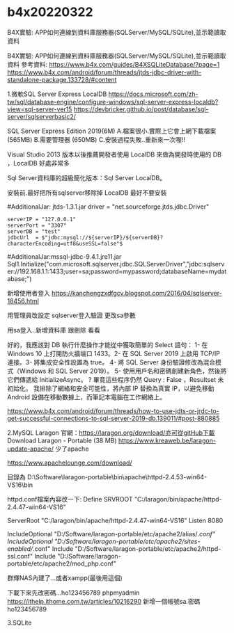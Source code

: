 # b4x20220322
B4X實驗: APP如何連線到資料庫服務器(SQLServer/MySQL/SQLite),並示範讀取資料

B4X實驗: APP如何連線到資料庫服務器(SQLServer/MySQL/SQLite),並示範讀取資料
參考資料:
https://www.b4x.com/guides/B4XSQLiteDatabase/?page=1
https://www.b4x.com/android/forum/threads/jtds-jdbc-driver-with-standalone-package.133728/#content



1.微軟SQL Server Express LocalDB
https://docs.microsoft.com/zh-tw/sql/database-engine/configure-windows/sql-server-express-localdb?view=sql-server-ver15
https://devbricker.github.io/post/database/sql-server/sqlserverbasic2/

SQL Server Express Edition 2019(6M)
A.檔案很小.實際上它會上網下載檔案(565MB)
B.需要管理器 (650MB)
C.安裝過程失敗..重新來一次喔!!

Visual Studio 2013 版本以後推薦開發者使用 LocalDB 來做為開發時使用的 DB ，LocalDB 好處非常多
 
Sql Server資料庫的超級簡化版本：Sql Server LocalDB。


安裝前.最好把所有sqlserver移除掉
 LocalDB 最好不要安裝


#AdditionalJar: jtds-1.3.1.jar
	driver  = "net.sourceforge.jtds.jdbc.Driver"
	
	serverIP = "127.0.0.1"
	serverPort = "3307"
	serverDB = "test"
	jdbcUrl  = $"jdbc:mysql://${serverIP}/${serverDB}?characterEncoding=utf8&useSSL=false"$


#AdditionalJar:mssql-jdbc-9.4.1.jre11.jar
Sql1.Initialize("com.microsoft.sqlserver.jdbc.SQLServerDriver","jdbc:sqlserver://192.168.1.1:1433;user=sa;password=mypassword;databaseName=mydatabase;")


新增使用者登入
https://kanchengzxdfgcv.blogspot.com/2016/04/sqlserver-18456.html


用管理員改設定
sqlserver登入驗證
更改sa參數

用sa登入..新增資料庫 跟刪除 看看

好的，我應該對 DB 執行什麼操作才能從中獲取簡單的 Select 語句：
1- 在 Windows 10 上打開防火牆端口 1433。2-
在 SQL Server 2019 上啟用 TCP/IP 連接。3-
將集成安全性設置為 true。
4- 將 SQL Server 身份驗證修改為混合模式（Windows 和 SQL Server 2019）。
5- 使用用戶名和密碼創建新角色，然後將它們傳遞給 InitializeAsync。
?
畢竟這些程序仍然 Query : False ，Resultset 未初始化。
我排除了網絡和安全可能性，將內部 IP 替換為真實 IP，以避免移動 Android 設備在移動數據上，而筆記本電腦在工作網絡上。

https://www.b4x.com/android/forum/threads/how-to-use-jdts-or-jrdc-to-get-successful-connections-to-sql-server-2019-db.139011/#post-880885

2.MySQL 
Laragon 官網：https://laragon.org/download/亦可從gitHub下載
Download Laragon - Portable (38 MB)
https://www.kreaweb.be/laragon-update-apache/ 少了apache

https://www.apachelounge.com/download/
 
目錄為
D:\Software\laragon-portable\bin\apache\httpd-2.4.53-win64-VS16\bin


httpd.conf檔案內容改一下:
Define SRVROOT "C:/laragon/bin/apache/httpd-2.4.47-win64-VS16"

ServerRoot "C:/laragon/bin/apache/httpd-2.4.47-win64-VS16"
Listen 8080

IncludeOptional "D:/Software/laragon-portable/etc/apache2/alias/*.conf"
IncludeOptional "D:/Software/laragon-portable/etc/apache2/sites-enabled/*.conf"
Include "D:/Software/laragon-portable/etc/apache2/httpd-ssl.conf"
Include "D:/Software/laragon-portable/etc/apache2/mod_php.conf"


群輝NAS內建了...或者xampp(最後用這個)

下載下來先改密碼...ho123456789 phpmyadmin
https://ithelp.ithome.com.tw/articles/10216290
新增一個帳號sa.密碼ho123456789

3.SQLite








